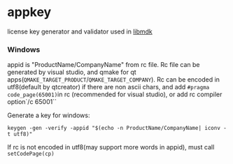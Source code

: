 # appkey

license key generator and validator used in [libmdk](https://github.com/wang-bin/mdk-sdk)


### Windows

appid is "ProductName/CompanyName" from rc file. Rc file can be generated by visual studio, and qmake for qt apps(`QMAKE_TARGET_PRODUCT`/`QMAKE_TARGET_COMPANY`).
Rc can be encoded in utf8(default by qtcreator) if there are non ascii chars, and add `#pragma code_page(65001)`in rc (recommended for visual studio), or add rc compiler option`/c 65001``

Generate a key for windows:

`keygen -gen -verify -appid "$(echo -n ProductName/CompanyName| iconv -t utf8)"`

If rc is not encoded in utf8(may support more words in appid), must call `setCodePage(cp)`
